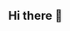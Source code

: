 ## Hi there 👋

<!--

The goal of the Reisman Group is to contribute creative solutions to fundamental problems in chemistry that impact society. Our research is driven by discoveries and innovations in organic chemistry, where new chemical reactions or synthetic design concepts can enable the synthesis of small molecules for the study and treatment of human disease. While pursuing our scientific goals, we are committed to fostering a diverse and inclusive community in our laboratory. Our strength and success as a group is built on the foundation of a wide range of perspectives. The diversity of skills, thought, and experiences, allow us as a group to ask important questions and creatively solve problems. We recognize and embrace diversity in many forms: different backgrounds, races, ethnicities, nationalities, religions, sexes, sexual orientations, genders, gender identities, socioeconomic statuses, ages, physical abilities, marital and family statuses, and more. Our goal is to create and maintain a culture of inclusivity by respecting, encouraging, and engaging diverse perspectives, in order to better our science and ourselves.

Group website: [http://reismangroup.caltech.edu/](http://reismangroup.caltech.edu/)
-->
